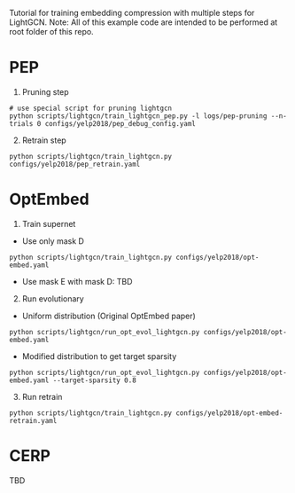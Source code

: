 Tutorial for training embedding compression with multiple steps for LightGCN.
Note: All of this example code are intended to be performed at root folder of this repo.

# PEP

1. Pruning step

```shell
# use special script for pruning lightgcn
python scripts/lightgcn/train_lightgcn_pep.py -l logs/pep-pruning --n-trials 0 configs/yelp2018/pep_debug_config.yaml
```

2. Retrain step

```shell
python scripts/lightgcn/train_lightgcn.py configs/yelp2018/pep_retrain.yaml
```

# OptEmbed

1. Train supernet

- Use only mask D

```shell
python scripts/lightgcn/train_lightgcn.py configs/yelp2018/opt-embed.yaml
```

- Use mask E with mask D: TBD

2. Run evolutionary

- Uniform distribution (Original OptEmbed paper)

```shell
python scripts/lightgcn/run_opt_evol_lightgcn.py configs/yelp2018/opt-embed.yaml
```

- Modified distribution to get target sparsity

```shell
python scripts/lightgcn/run_opt_evol_lightgcn.py configs/yelp2018/opt-embed.yaml --target-sparsity 0.8
```

3. Run retrain

```shell
python scripts/lightgcn/train_lightgcn.py configs/yelp2018/opt-embed-retrain.yaml
```

# CERP

TBD
